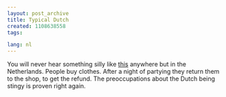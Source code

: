 ```yaml
---
layout: post_archive
title: Typical Dutch
created: 1108638558
tags:

lang: nl
---
```

You will never hear something silly like [this](http://frontpage.fok.nl/nieuws/51349) anywhere but in the Netherlands. People buy clothes. After a night of partying they return them to the shop, to get the refund. The preoccupations about the Dutch being stingy is proven right again. 
